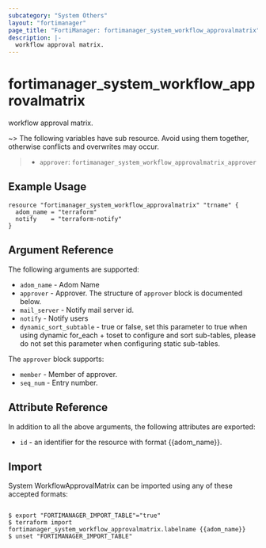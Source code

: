 ```yaml
---
subcategory: "System Others"
layout: "fortimanager"
page_title: "FortiManager: fortimanager_system_workflow_approvalmatrix"
description: |-
  workflow approval matrix.
---
```


# fortimanager_system_workflow_approvalmatrix
workflow approval matrix.

~> The following variables have sub resource. Avoid using them together, otherwise conflicts and overwrites may occur.
>- `approver`: `fortimanager_system_workflow_approvalmatrix_approver`



## Example Usage

```hcl
resource "fortimanager_system_workflow_approvalmatrix" "trname" {
  adom_name = "terraform"
  notify    = "terraform-notify"
}
```

## Argument Reference


The following arguments are supported:


* `adom_name` - Adom Name
* `approver` - Approver. The structure of `approver` block is documented below.
* `mail_server` - Notify mail server id.
* `notify` - Notify users
* `dynamic_sort_subtable` - true or false, set this parameter to true when using dynamic for_each + toset to configure and sort sub-tables, please do not set this parameter when configuring static sub-tables.

The `approver` block supports:

* `member` - Member of approver.
* `seq_num` - Entry number.


## Attribute Reference

In addition to all the above arguments, the following attributes are exported:
* `id` - an identifier for the resource with format {{adom_name}}.

## Import

System WorkflowApprovalMatrix can be imported using any of these accepted formats:
```

$ export "FORTIMANAGER_IMPORT_TABLE"="true"
$ terraform import fortimanager_system_workflow_approvalmatrix.labelname {{adom_name}}
$ unset "FORTIMANAGER_IMPORT_TABLE"
```

